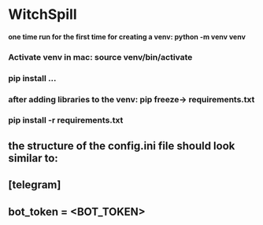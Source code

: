 # WitchSpill

#### one time run for the first time for creating a venv: python -m venv venv
### Activate venv in mac: source venv/bin/activate

### pip install ...

### after adding libraries to the venv: pip freeze-> requirements.txt

### pip install -r requirements.txt 

## the structure of the config.ini file should look similar to:
## [telegram]
## bot_token = <BOT_TOKEN>
